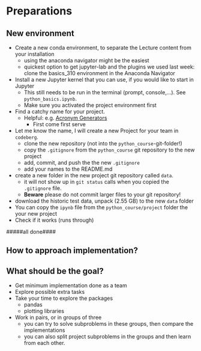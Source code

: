 # Preparations

## New environment

- Create a new conda environment, to separate the Lecture content from your installation
  - using the anaconda navigator might be the easiest
  - quickest option to get jupyter-lab and the plugins we used last week: clone the basics_310 environment in the Anaconda Navigator
- Install a new Jupyter kernel that you can use, if you would like to start in Jupyter
  - This still needs to be run in the terminal (prompt, console,...). See `python_basics.ipynb`.
  - Make sure you activated the project environment first
- Find a catchy name for your project.
  - Helpful: e.g. [Acronym Generators](https://acronym-generator.com/index.php)
    - First come first serve
- Let me know the name, I will create a new Project for your team in `codeberg`.
  - clone the new repository (not into the `python_course`-git-folder!)
  - copy the `.gitignore` from the `python_course` git repository to the new project
  - add, commit, and push the the new `.gitignore`
  - add your names to the README.md
- create a new folder in the new project git repository called `data`.
  - it will not show up in `git status` calls when you copied the `.gitignore` file.
  - **Beware** please do not commit larger files to your git repository!
- download the historic test data, unpack (2.55 GB) to the new `data` folder
- You can copy the `ipynb` file from the `python_course/project` folder the your new project
- Check if it works (runs through)

#####all done####


## How to approach implementation?

## What should be the goal?
- Get minimum implementation done as a team
- Explore possible extra tasks
- Take your time to explore the packages
  - pandas
  - plotting libraries
- Work in pairs, or in groups of three
  - you can try to solve subproblems in these groups, then compare the implementations
  - you can also split project subproblems in the groups and then learn from each other.

